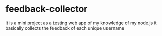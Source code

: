# feedback-collector
It is a mini project as a testing web app of my knowledge of my node.js it basically collects the feedback of each unique username
